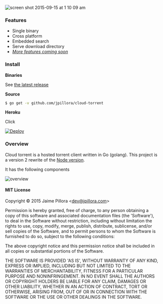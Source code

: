 ![screen shot 2015-09-15 at 1 10 09 am](https://cloud.githubusercontent.com/assets/633843/9853417/d561f7d4-5b46-11e5-8438-6aa8ab944cb2.png)

### Features

* Single binary
* Cross platform
* Embedded search
* Serve download directory
* [*More features coming soon*](https://github.com/jpillora/cloud-torrent/labels/core-feature)

### Install

**Binaries**

See [the latest release](https://github.com/jpillora/chisel/releases/latest)

**Source**

``` sh
$ go get -v github.com/jpillora/cloud-torrent
```

**Heroku**

Click

[![Deploy](https://www.herokucdn.com/deploy/button.png)](https://heroku.com/deploy)

### Overview

Cloud torrent is a hosted torrent client written in Go (golang). This project is a version 2 rewrite of the [Node version](https://github.com/jpillora/node-torrent-cloud).

It has the following components

![overview](https://docs.google.com/drawings/d/1ekyeGiehwQRyi6YfFA4_tQaaEpUaS8qihwJ-s3FT_VU/pub?w=606&h=305)

#### MIT License

Copyright © 2015 Jaime Pillora &lt;dev@jpillora.com&gt;

Permission is hereby granted, free of charge, to any person obtaining
a copy of this software and associated documentation files (the
'Software'), to deal in the Software without restriction, including
without limitation the rights to use, copy, modify, merge, publish,
distribute, sublicense, and/or sell copies of the Software, and to
permit persons to whom the Software is furnished to do so, subject to
the following conditions:

The above copyright notice and this permission notice shall be
included in all copies or substantial portions of the Software.

THE SOFTWARE IS PROVIDED 'AS IS', WITHOUT WARRANTY OF ANY KIND,
EXPRESS OR IMPLIED, INCLUDING BUT NOT LIMITED TO THE WARRANTIES OF
MERCHANTABILITY, FITNESS FOR A PARTICULAR PURPOSE AND NONINFRINGEMENT.
IN NO EVENT SHALL THE AUTHORS OR COPYRIGHT HOLDERS BE LIABLE FOR ANY
CLAIM, DAMAGES OR OTHER LIABILITY, WHETHER IN AN ACTION OF CONTRACT,
TORT OR OTHERWISE, ARISING FROM, OUT OF OR IN CONNECTION WITH THE
SOFTWARE OR THE USE OR OTHER DEALINGS IN THE SOFTWARE.
